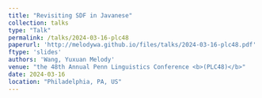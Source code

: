 ```yaml
---
title: "Revisiting SDF in Javanese"
collection: talks
type: "Talk"
permalink: /talks/2024-03-16-plc48
paperurl: 'http://melodywa.github.io/files/talks/2024-03-16-plc48.pdf'
ftype: 'slides'
authors: 'Wang, Yuxuan Melody'
venue: "the 48th Annual Penn Linguistics Conference <b>(PLC48)</b>"
date: 2024-03-16
location: "Philadelphia, PA, US"
---
```

